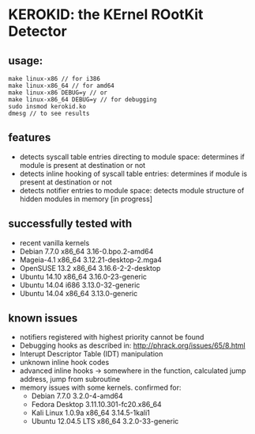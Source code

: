 KEROKID: the KErnel ROotKit Detector                                      
==============

usage:
----------------------
```
make linux-x86 // for i386
make linux-x86_64 // for amd64
make linux-x86 DEBUG=y // or
make linux-x86_64 DEBUG=y // for debugging
sudo insmod kerokid.ko
dmesg // to see results
```
features
----------------------
- detects syscall table entries directing to module space: determines if module is present at destination or not
- detects inline hooking of syscall table entries: determines if module is present at destination or not
- detects notifier entries to module space: detects module structure of hidden modules in memory [in progress]
 
successfully tested with
----------------------
- recent vanilla kernels
- Debian 7.7.0 x86_64 3.16-0.bpo.2-amd64
- Mageia-4.1 x86_64 3.12.21-desktop-2.mga4
- OpenSUSE 13.2 x86_64 3.16.6-2-2-desktop
- Ubuntu 14.10 x86_64 3.16.0-23-generic
- Ubuntu 14.04 i686 3.13.0-32-generic
- Ubuntu 14.04 x86_64 3.13.0-generic

known issues
----------------------
- notifiers registered with highest priority cannot be found
- Debugging hooks as described in: http://phrack.org/issues/65/8.html
- Interupt Descriptor Table (IDT) manipulation
- unknown inline hook codes
- advanced inline hooks -> somewhere in the function, calculated jump address, jump from subroutine
- memory issues with some kernels. confirmed for:
  - Debian 7.7.0 3.2.0-4-amd64
  - Fedora Desktop 3.11.10.301-fc20.x86_64
  - Kali Linux 1.0.9a x86_64 3.14.5-1kali1
  - Ubuntu 12.04.5 LTS x86_64 3.2.0-33-generic

